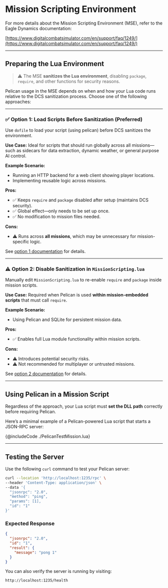 # Mission Scripting Environment

For more details about the Mission Scripting Environment (MSE), refer to the Eagle Dynamics documentation:

[https://www.digitalcombatsimulator.com/en/support/faq/1249/](https://www.digitalcombatsimulator.com/en/support/faq/1249/)

---

## Preparing the Lua Environment

> ⚠️ The MSE **sanitizes the Lua environment**, disabling `package`, `require`, and other functions for security
> reasons.

Pelican usage in the MSE depends on when and how your Lua code runs relative to the DCS sanitization process. Choose one
of the following approaches:

---

### ✅ Option 1: Load Scripts Before Sanitization (Preferred)

Use `dofile` to load your script (using pelican) before DCS sanitizes the environment.

**Use Case:**
Ideal for scripts that should run globally across all missions—such as sidecars for data extraction, dynamic weather, or
general purpose AI control.

**Example Scenario:**

* Running an HTTP backend for a web client showing player locations.
* Implementing reusable logic across missions.

**Pros:**

* ✅ Keeps `require` and `package` disabled after setup (maintains DCS security).
* ✅ Global effect—only needs to be set up once.
* ✅ No modification to mission files needed.

**Cons:**

* ⚠️ Runs across **all missions**, which may be unnecessary for mission-specific logic.

See [option 1 documentation](./option_1.md) for details.

---

### ⚠️ Option 2: Disable Sanitization in `MissionScripting.lua`

Manually edit `MissionScripting.lua` to re-enable `require` and `package` inside mission scripts.

**Use Case:**
Required when Pelican is used **within mission-embedded scripts** that must call `require`.

**Example Scenario:**

* Using Pelican and SQLite for persistent mission data.

**Pros:**

* ✅ Enables full Lua module functionality within mission scripts.

**Cons:**

* ⚠️ Introduces potential security risks.
* ⚠️ Not recommended for multiplayer or untrusted missions.

See [option 2 documentation](./option_2.md) for details.

---

## Using Pelican in a Mission Script

Regardless of the approach, your Lua script must **set the DLL path** correctly before requiring Pelican.

Here’s a minimal example of a Pelican-powered Lua script that starts a JSON-RPC server:

{@includeCode ./PelicanTestMission.lua}

---

## Testing the Server

Use the following `curl` command to test your Pelican server:

```bash
curl --location 'http://localhost:1235/rpc' \
--header 'Content-Type: application/json' \
--data '{
  "jsonrpc": "2.0",
  "method": "ping",
  "params": [1],
  "id": "1"
}'
```

### Expected Response

```json
{
  "jsonrpc": "2.0",
  "id": "1",
  "result": {
    "message": "pong 1"
  }
}
```

You can also verify the server is running by visiting:

```
http://localhost:1235/health
```